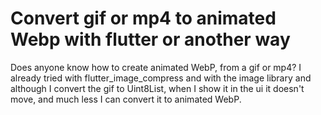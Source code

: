 
# Convert gif or mp4 to animated Webp with flutter or another way

Does anyone know how to create animated WebP, from a gif or mp4?
I already tried with flutter_image_compress and with the image library and although I convert the gif to Uint8List, when I show it in the ui it doesn't move, and much less I can convert it to animated WebP.

        